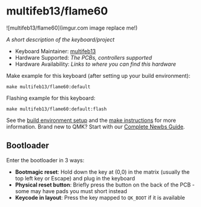# multifeb13/flame60

![multifeb13/flame60](imgur.com image replace me!)

*A short description of the keyboard/project*

* Keyboard Maintainer: [multifeb13](https://github.com/multifeb13)
* Hardware Supported: *The PCBs, controllers supported*
* Hardware Availability: *Links to where you can find this hardware*

Make example for this keyboard (after setting up your build environment):

    make multifeb13/flame60:default

Flashing example for this keyboard:

    make multifeb13/flame60:default:flash

See the [build environment setup](https://docs.qmk.fm/#/getting_started_build_tools) and the [make instructions](https://docs.qmk.fm/#/getting_started_make_guide) for more information. Brand new to QMK? Start with our [Complete Newbs Guide](https://docs.qmk.fm/#/newbs).

## Bootloader

Enter the bootloader in 3 ways:

* **Bootmagic reset**: Hold down the key at (0,0) in the matrix (usually the top left key or Escape) and plug in the keyboard
* **Physical reset button**: Briefly press the button on the back of the PCB - some may have pads you must short instead
* **Keycode in layout**: Press the key mapped to `QK_BOOT` if it is available
